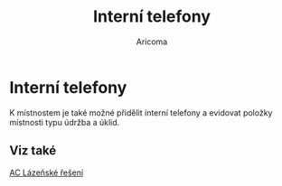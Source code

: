 ﻿---
    title: "Interní telefony"
    author: Aricoma
    ms.date: 04/30/2018
    ms.topic: article
    ms.prod: dynamics-nav-2017
    ms.contentlocale: cs-cz
    ms.lasthandoff: 04/30/2018
---

# Interní telefony

K místnostem je také možné přidělit interní telefony a evidovat položky místnosti typu údržba a úklid. 


## <a name="see-also"></a>Viz také
[AC Lázeňské řešení](spa-solution.md)